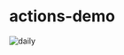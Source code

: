 # actions-demo
![daily](https://github.com/ssatosays/actions-demo/actions/workflows/daily.yml/badge.svg)
